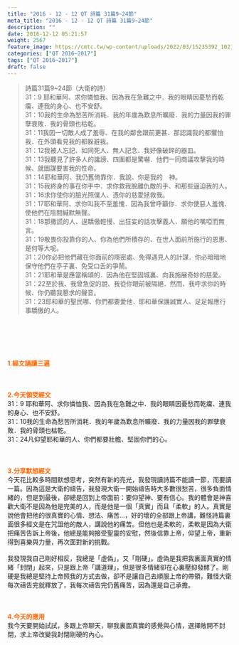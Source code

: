 ```yaml
---
title: "2016 - 12 - 12 QT 詩篇 31篇9~24節"
meta_title: "2016 - 12 - 12 QT 詩篇 31篇9~24節"
description: ""
date: 2016-12-12 05:21:57
weight: 2567
feature_image: https://cmtc.tw/wp-content/uploads/2022/03/15235392_10211799862337740_180693556567566654_o-1.webp
categories: ["QT 2016~2017"]
tags: ["QT 2016~2017"]
draft: false
---
```


<blockquote>詩篇31篇9~24節（大衛的詩）<br />
31：9 耶和華阿、求你憐恤我、因為我在急難之中．我的眼睛因憂愁而乾癟、連我的身心、也不安舒。<br />
31：10我的生命為愁苦所消耗．我的年歲為歎息所曠廢．我的力量因我的罪孽衰敗．我的骨頭也枯乾。<br />
31：11我因一切敵人成了羞辱、在我的鄰舍跟前更甚．那認識我的都懼怕我．在外頭看見我的都躲避我。<br />
31：12我被人忘記、如同死人、無人記念．我好像破碎的器皿。<br />
31：13我聽見了許多人的讒謗、四圍都是驚嚇．他們一同商議攻擊我的時候、就圖謀要害我的性命。<br />
31：14耶和華阿、我仍舊倚靠你．我說、你是我的　神。<br />
31：15我終身的事在你手中．求你救我脫離仇敵的手、和那些逼迫我的人。<br />
31：16求你使你的臉光照僕人、憑你的慈愛拯救我。<br />
31：17耶和華阿、求你叫我不至羞愧．因為我曾呼籲你．求你使惡人羞愧、使他們在陰間緘默無聲。<br />
31：18那撒謊的人、逞驕傲輕慢、出狂妄的話攻擊義人．願他的嘴啞而無言。<br />
31：19敬畏你投靠你的人、你為他們所積存的、在世人面前所施行的恩惠、是何等大呢。<br />
31：20你必把他們藏在你面前的隱密處、免得遇見人的計謀．你必暗暗地保守他們在亭子裏、免受口舌的爭鬧。<br />
31：21耶和華是應當稱頌的．因為他在堅固城裏、向我施展奇妙的慈愛。<br />
31：22至於我、我曾急促的說、我從你眼前被隔絕．然而、我呼求你的時候、你仍聽我懇求的聲音。<br />
31：23耶和華的聖民哪、你們都要愛他．耶和華保護誠實人、足足報應行事驕傲的人。</blockquote><br />
&nbsp;<br />
<br />
&nbsp;<br />
<br />
<span style="color: #ff6600;"><strong>1.</strong><strong>經文誦讀三遍</strong></span><br />
<br />
<span style="color: #ff6600;"><strong> </strong></span><br />
<br />
<span style="color: #ff6600;"><strong>2.</strong><strong>今天領受經文<br />
</strong></span>31：9 耶和華阿、求你憐恤我、因為我在急難之中．我的眼睛因憂愁而乾癟、連我的身心、也不安舒。<br />
31：10我的生命為愁苦所消耗．我的年歲為歎息所曠廢．我的力量因我的罪孽衰敗．我的骨頭也枯乾。<br />
31：24凡仰望耶和華的人、你們都要壯膽、堅固你們的心。<br />
<br />
&nbsp;<br />
<br />
<span style="color: #ff6600;"><strong>3.</strong><strong>分享默想經文<br />
</strong></span>今天花比較多時間默想思考，突然有新的亮光，我發現讀詩篇不能讀一節，而要讀一篇。因為這是大衛的禱告，我發現大衛一開始禱告時大多數很愁苦，很多負面情緒的，但是到最後，卻總是回到上帝面前：要仰望神、要有信心。我的體會是神喜歡大衛不是因為他是完美的人，而是他是一個「真實」而且「柔軟」的人。真實是說他會把他的很真實的心情、想法、痛苦…，好的壞的全部跟上帝講，難怪詩篇裏面很多經文是在咒詛他的敵人，講說他的痛苦。但他也是柔軟的，柔軟是因為大衛把痛苦告訴上帝後，他總是能夠接受聖靈的安慰，然後信靠上帝，仰望上帝，重新得到喜樂與力量，再次面對新的挑戰。<br />
<br />
我發現我自己剛好相反，我總是「虛偽」，又「剛硬」。虛偽是我把我裏面真實的情緒「封閉」起來，只是跟上帝「講道理」，但是很多情緒卻在心裏壓抑發酵了。剛硬是我總是堅持上帝照我的方式去做，卻不是讓自己去順服上帝的帶領，難怪大衛每次禱告完就釋放了，我每次禱告完仍舊痛苦，因為還是自己承擔。<br />
<br />
<strong> </strong><br />
<br />
<span style="color: #ff6600;"><strong>4.</strong><strong>今天的應用<br />
</strong></span>我今天要開始試試，多跟上帝聊天，聊我裏面真實的感覺與心情，選擇敞開不封閉，求上帝改變我封閉剛硬的內心。<br />
<br />
&nbsp;
        